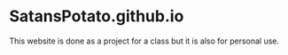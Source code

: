 # SatansPotato.github.io
This website is done as a project for a class but it is also for personal use. 
